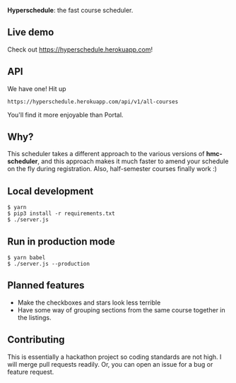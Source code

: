 **Hyperschedule**: the fast course scheduler.

## Live demo

Check out https://hyperschedule.herokuapp.com!

## API

We have one! Hit up

    https://hyperschedule.herokuapp.com/api/v1/all-courses

You'll find it more enjoyable than Portal.

## Why?

This scheduler takes a different approach to the various versions of
**hmc-scheduler**, and this approach makes it much faster to amend
your schedule on the fly during registration. Also, half-semester
courses finally work :)

## Local development

    $ yarn
    $ pip3 install -r requirements.txt
    $ ./server.js

## Run in production mode

    $ yarn babel
    $ ./server.js --production

## Planned features

* Make the checkboxes and stars look less terrible
* Have some way of grouping sections from the same course together in
  the listings.

## Contributing

This is essentially a hackathon project so coding standards are not
high. I will merge pull requests readily. Or, you can open an issue
for a bug or feature request.
